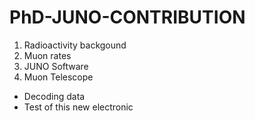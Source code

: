 # PhD-JUNO-CONTRIBUTION

1. Radioactivity backgound
2. Muon rates
3. JUNO Software
4. Muon Telescope
- Decoding data
- Test of this new electronic

